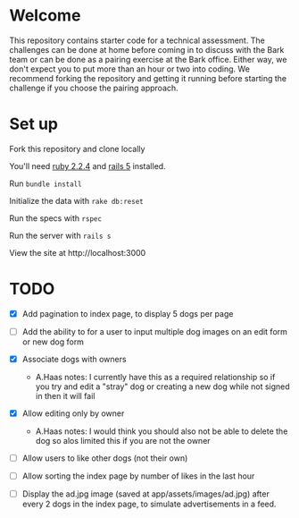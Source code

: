 # Welcome

This repository contains starter code for a technical assessment. The challenges can be done at home before coming in to discuss with the Bark team or can be done as a pairing exercise at the Bark office. Either way, we don't expect you to put more than an hour or two into coding. We recommend forking the repository and getting it running before starting the challenge if you choose the pairing approach.

# Set up

Fork this repository and clone locally

You'll need [ruby 2.2.4](https://rvm.io/rvm/install) and [rails 5](http://guides.rubyonrails.org/getting_started.html#installing-rails) installed.

Run `bundle install`

Initialize the data with `rake db:reset`

Run the specs with `rspec`

Run the server with `rails s`

View the site at http://localhost:3000

# TODO

- [x] Add pagination to index page, to display 5 dogs per page

- [ ] Add the ability to for a user to input multiple dog images on an edit form or new dog form

- [x] Associate dogs with owners

  - A.Haas notes: I currently have this as a required relationship so if you try and edit a "stray" dog or creating a new dog while not signed in then it will fail

- [x] Allow editing only by owner

  - A.Haas notes: I would think you should also not be able to delete the dog so alos limited this if you are not the owner

- [ ] Allow users to like other dogs (not their own)

- [ ] Allow sorting the index page by number of likes in the last hour

- [ ] Display the ad.jpg image (saved at app/assets/images/ad.jpg) after every 2 dogs in the index page, to simulate advertisements in a feed.
